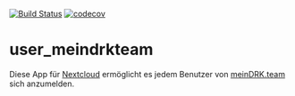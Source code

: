 [![Build Status](https://travis-ci.org/drkTettnang/cloud_user_meindrkteam.svg?branch=master)](https://travis-ci.org/drkTettnang/cloud_user_meindrkteam)
[![codecov](https://codecov.io/gh/drkTettnang/cloud_user_meindrkteam/branch/master/graph/badge.svg)](https://codecov.io/gh/drkTettnang/cloud_user_meindrkteam)

# user_meindrkteam
Diese App für [Nextcloud](https://nextcloud.com) ermöglicht es jedem Benutzer von [meinDRK.team](https://meindrk.team) sich anzumelden.
